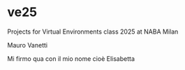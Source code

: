 # ve25
Projects for Virtual Environments class 2025 at NABA Milan

Mauro Vanetti

Mi firmo qua con il mio nome cioè Elisabetta
